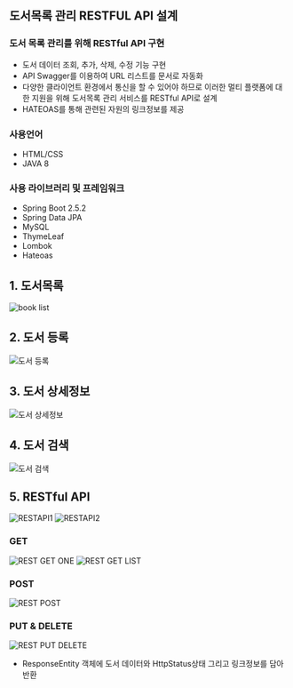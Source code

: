 ## 도서목록 관리 RESTFUL API 설계

### 도서 목록 관리를 위해  RESTful API 구현

+ 도서 데이터 조회, 추가, 삭제, 수정 기능 구현
+ API Swagger를 이용하여 URL 리스트를 문서로 자동화
+ 다양한 클라이언트 환경에서 통신을 할 수 있어야 하므로 이러한 멀티 플랫폼에 대한 지원을 위해 도서목록 관리 서비스를 RESTful API로 설계
+ HATEOAS를 통해 관련된 자원의 링크정보를 제공


### 사용언어
+ HTML/CSS
+ JAVA 8

### 사용 라이브러리 및 프레임워크
+ Spring Boot 2.5.2
+ Spring Data JPA
+ MySQL
+ ThymeLeaf
+ Lombok
+ Hateoas


## 1. 도서목록
![book list](https://user-images.githubusercontent.com/37195463/133755482-38c9ba86-b0a1-45f6-bd4b-3cccd753a3b7.png)

## 2. 도서 등록
![도서 등록](https://user-images.githubusercontent.com/37195463/134794972-eaee9c36-0720-40ab-bbef-1154737f8ca6.png)

## 3. 도서 상세정보
![도서 상세정보](https://user-images.githubusercontent.com/37195463/134794971-afd7123d-0bae-4117-8cbe-3f82b970cee7.png)

## 4. 도서 검색
![도서 검색](https://user-images.githubusercontent.com/37195463/134794973-21e1e325-2dd8-42f7-8f02-d890c956d885.png)

## 5. RESTful API
![RESTAPI1](https://user-images.githubusercontent.com/37195463/132295056-57c696c3-6596-4b95-88db-a3264de064e2.png)
![RESTAPI2](https://user-images.githubusercontent.com/37195463/132295058-119fadf4-4682-43f2-80d7-10e258f13dd4.png)

### GET
![REST GET ONE](https://user-images.githubusercontent.com/37195463/134795714-d1b82496-cdfe-4c0c-a433-4896335db840.png) 
![REST GET LIST](https://user-images.githubusercontent.com/37195463/134795711-f566d2ac-15c9-4013-9c9c-11740e056c2b.png)
 

### POST
![REST POST](https://user-images.githubusercontent.com/37195463/134795710-f78ea155-1c4c-4289-8bdc-1ebd053ae0c2.png)
 

### PUT & DELETE
![REST PUT DELETE](https://user-images.githubusercontent.com/37195463/134795713-b96d924d-5887-4d89-8571-cda3ddd30392.png) 

+ ResponseEntity 객체에 도서 데이터와 HttpStatus상태 그리고 링크정보를 담아 반환
